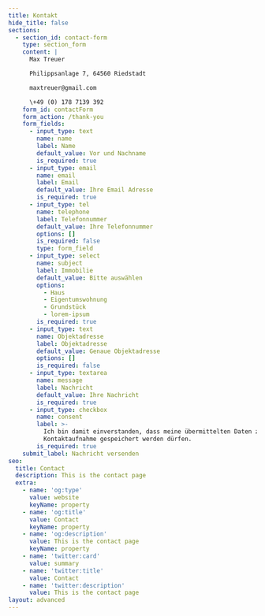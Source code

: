```yaml
---
title: Kontakt
hide_title: false
sections:
  - section_id: contact-form
    type: section_form
    content: |
      Max Treuer

      Philippsanlage 7, 64560 Riedstadt

      maxtreuer@gmail.com

      \+49 (0) 178 7139 392
    form_id: contactForm
    form_action: /thank-you
    form_fields:
      - input_type: text
        name: name
        label: Name
        default_value: Vor und Nachname
        is_required: true
      - input_type: email
        name: email
        label: Email
        default_value: Ihre Email Adresse
        is_required: true
      - input_type: tel
        name: telephone
        label: Telefonnummer
        default_value: Ihre Telefonnummer
        options: []
        is_required: false
        type: form_field
      - input_type: select
        name: subject
        label: Immobilie
        default_value: Bitte auswählen
        options:
          - Haus
          - Eigentumswohnung
          - Grundstück
          - lorem-ipsum
        is_required: true
      - input_type: text
        name: Objektadresse
        label: Objektadresse
        default_value: Genaue Objektadresse
        options: []
        is_required: false
      - input_type: textarea
        name: message
        label: Nachricht
        default_value: Ihre Nachricht
        is_required: true
      - input_type: checkbox
        name: consent
        label: >-
          Ich bin damit einverstanden, dass meine übermittelten Daten zu
          Kontaktaufnahme gespeichert werden dürfen.
        is_required: true
    submit_label: Nachricht versenden
seo:
  title: Contact
  description: This is the contact page
  extra:
    - name: 'og:type'
      value: website
      keyName: property
    - name: 'og:title'
      value: Contact
      keyName: property
    - name: 'og:description'
      value: This is the contact page
      keyName: property
    - name: 'twitter:card'
      value: summary
    - name: 'twitter:title'
      value: Contact
    - name: 'twitter:description'
      value: This is the contact page
layout: advanced
---
```

